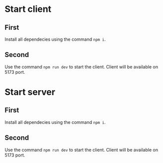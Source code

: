 # Start client

## First

Install all dependecies using the command `npm i`.

## Second

Use the command `npm run dev` to start the client.
Client will be available on 5173 port.

# Start server

## First

Install all dependecies using the command `npm i`.

## Second

Use the command `npm run dev` to start the client.
Client will be available on 5173 port.
